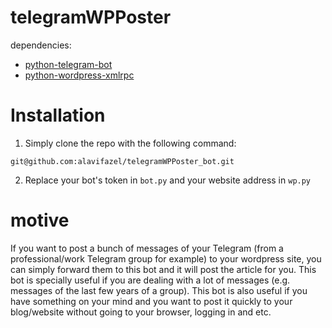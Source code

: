 # telegramWPPoster
dependencies:
  - [python-telegram-bot](https://python-telegram-bot.org/)
  - [python-wordpress-xmlrpc](https://github.com/maxcutler/python-wordpress-xmlrpc)
# Installation
1. Simply clone the repo with the following command:
```
git@github.com:alavifazel/telegramWPPoster_bot.git
```
2. Replace your bot's token in ```bot.py``` and your website address in ```wp.py```



# motive
If you want to post a bunch of messages of your Telegram (from a professional/work Telegram group for example) to your wordpress site, you can simply forward them to this bot and it will post the article for you. This bot is specially useful if you are dealing with a lot of messages (e.g. messages of the last few years of a group). This bot is also useful if you have something on your mind and you want to post it quickly to your blog/website without going to your browser, logging in and etc.